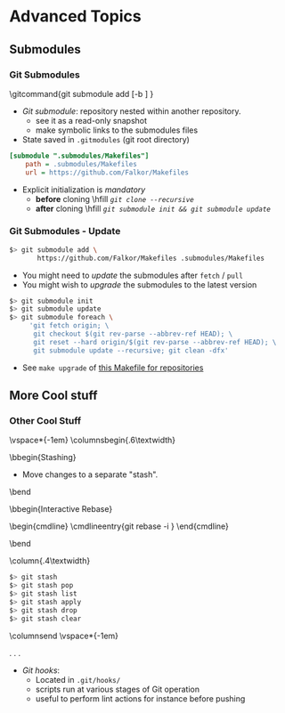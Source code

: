 # Advanced Topics

## Submodules

### Git Submodules

\gitcommand{git submodule add [-b <branch>] <url> <subdir>}


* _Git submodule_: repository nested within another repository.
    - see it as a read-only snapshot
	- make symbolic links to the submodules files
* State saved in `.gitmodules` (git root directory)

~~~ini
[submodule ".submodules/Makefiles"]
	path = .submodules/Makefiles
	url = https://github.com/Falkor/Makefiles
~~~

* Explicit initialization is _mandatory_
    - **before** cloning \hfill _`git clone --recursive`_
	- **after** cloning \hfill _`git submodule init && git submodule update`_

### Git Submodules - Update

~~~bash
$> git submodule add \
       https://github.com/Falkor/Makefiles .submodules/Makefiles
~~~

* You might need to _update_ the submodules after `fetch` / `pull`
* You might wish to _upgrade_ the submodules to the latest version

~~~bash
$> git submodule init
$> git submodule update
$> git submodule foreach \
     'git fetch origin; \
      git checkout $(git rev-parse --abbrev-ref HEAD); \
	  git reset --hard origin/$(git rev-parse --abbrev-ref HEAD); \
	  git submodule update --recursive; git clean -dfx'
~~~

* See `make upgrade` of [this Makefile for repositories](https://github.com/Falkor/Makefiles/blob/devel/repo/Makefile)

## More Cool stuff

### Other Cool Stuff

\vspace*{-1em}
\columnsbegin{.6\textwidth}

\bbegin{Stashing}

* Move changes to a separate "stash".

\bend

\bbegin{Interactive Rebase}

\begin{cmdline}
\cmdlineentry{git rebase -i <branch>}
\end{cmdline}

\bend

\column{.4\textwidth}

~~~bash
$> git stash
$> git stash pop
$> git stash list
$> git stash apply
$> git stash drop
$> git stash clear
~~~

\columnsend
\vspace*{-1em}

. . .

* _Git hooks_:
    - Located in `.git/hooks/`
    - scripts run at various stages of Git operation
	- useful to perform lint actions for instance before pushing 
